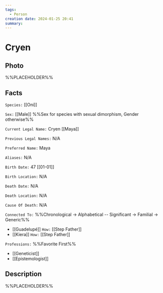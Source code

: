 ```yaml
---
tags:
  - Person
creation date: 2024-01-25 20:41
summary:
---
```

# Cryen

## Photo

%%PLACEHOLDER%%

## Facts

`Species:` [[Oni]]

`Sex:` [[Male]] %%Sex for species with sexual dimorphism, Gender otherwise%%

`Current Legal Name:` Cryen [[Maya]]

`Previous Legal Names:` N/A

`Preferred Name:` Maya

`Aliases:` N/A

`Birth Date:` 47 [[01-01]]

`Birth Location:` N/A

`Death Date:` N/A

`Death Location:` N/A

`Cause Of Death:` N/A

`Connected To:` %%Chronological -> Alphabetical -- Significant -> Familial -> Generic%%
- [[Guadelupé]] `How:` [[Step Father]]
- [[Kiera]] `How:` [[Step Father]]

`Professions:` %%Favorite First%%
- [[Geneticist]]
- [[Epistemologist]]

## Description

%%PLACEHOLDER%%
